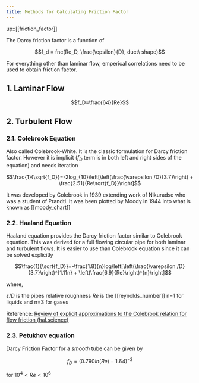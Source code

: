 ```yaml
---
title: Methods for Calculating Friction Factor
---
```

up::[[friction_factor]]

The Darcy friction factor is a function of

$$f_d = fnc(Re_D, \frac{\epsilon}{D}, duct\ shape)$$

For everything other than laminar flow, emperical correlations need to be used to obtain friction factor.

## 1. Laminar Flow

$$f_D=\frac{64}{Re}$$

## 2. Turbulent Flow
### 2.1. Colebrook Equation
Also called Colebrook-White. It is the classic formulation for Darcy friction factor. However it is implicit ($f_D$ term is in both left and right sides of the equation) and needs iteration

$$\frac{1}{\sqrt{f_D}}=-2log_{10}\left[\left(\frac{\varepsilon /D}{3.7}\right) + \frac{2.51}{Re\sqrt{f_D}}\right]$$

It was developed by Colebrook in 1939 extending work of Nikuradse who was a student of Prandtl. It was been plotted by Moody in 1944 into what is known as [[moody_chart]]

### 2.2. Haaland Equation

Haaland equation provides the Darcy friction factor similar to Colebrook equation. This was derived for a full flowing circular pipe for both laminar and turbulent flows.  It is easier to use than Colebrook equation since it can be solved explicitly

$$\frac{1}{\sqrt{f_D}}=-\frac{1.8}{n}log\left[\left(\frac{\varepsilon /D}{3.7}\right)^{1.11n} + \left(\frac{6.9}{Re}\right)^{n}\right]$$

where,

$\varepsilon /D$ is the pipes relative roughness
$Re$ is the [[reynolds_number]]
n=1 for liquids and n=3 for gases

Reference: [Review of explicit approximations to the Colebrook relation for flow friction (hal.science)](https://hal.science/hal-01586547/document)

### 2.3. Petukhov equation
Darcy Friction Factor  for a *smooth* tube can be given by 

$$f_D = (0.790 ln(Re) - 1.64)^{-2}$$

for $10^4<Re<10^6$

